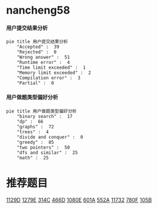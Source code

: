 # nancheng58

<!-- tabs:start -->



#### **用户提交结果分析**

```mermaid
pie title 用户提交结果分析
    "Accepted" :  39
    "Rejected" :  0
    "Wrong answer" :  51
    "Runtime error" :  4
    "Time limit exceeded" :  1
    "Memory limit exceeded" :  2
    "Compilation error" :  3
    "Partial" :  0
```

#### **用户做题类型偏好分析**

```mermaid
pie title 用户做题类型偏好分析
    "binary search" :  17
    "dp" :  66
    "graphs" :  72
    "trees" :  4
    "divide and conquer" :  0
    "greedy" :  85
    "two pointers" :  50
    "dfs and similar" :  25
    "math" :  25
```



<!-- tabs:end -->
# 推荐题目
[1129D](https://codeforces.com/contest/1129/problem/D)
[1279E](https://codeforces.com/contest/1279/problem/E)
[314C](https://codeforces.com/contest/314/problem/C)
[466D](https://codeforces.com/contest/466/problem/D)
[1080E](https://codeforces.com/contest/1080/problem/E)
[601A](https://codeforces.com/contest/601/problem/A)
[552A](https://codeforces.com/contest/552/problem/A)
[11732](https://codeforces.com/contest/1173/problem/2)
[780F](https://codeforces.com/contest/780/problem/F)
[105B](https://codeforces.com/contest/105/problem/B)
